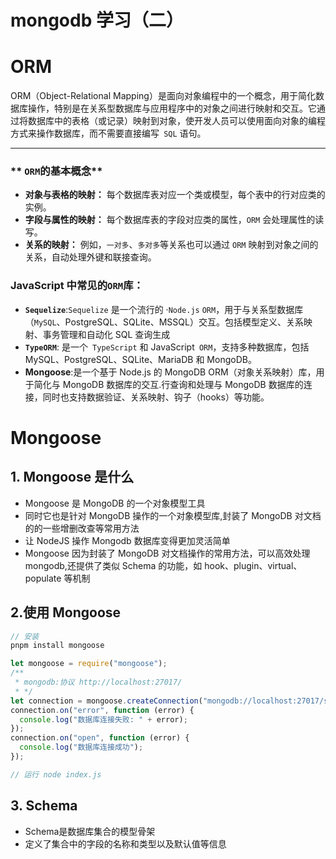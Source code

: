 # mongodb 学习（二）

# ORM

ORM（Object-Relational Mapping）是面向对象编程中的一个概念，用于简化数据库操作，特别是在关系型数据库与应用程序中的对象之间进行映射和交互。它通过将数据库中的表格（或记录）映射到对象，使开发人员可以使用面向对象的编程方式来操作数据库，而不需要直接编写` SQL` 语句。

---

### ** `ORM`的基本概念**

- **对象与表格的映射：** 每个数据库表对应一个类或模型，每个表中的行对应类的实例。
- **字段与属性的映射：** 每个数据库表的字段对应类的属性，`ORM` 会处理属性的读写。
- **关系的映射：** 例如，`一对多`、`多对多`等关系也可以通过 `ORM` 映射到对象之间的关系，自动处理外键和联接查询。

### **JavaScript 中常见的`ORM`库：**

- **`Sequelize`**:`Sequelize` 是一个流行的 ·`Node.js` `ORM`，用于与关系型数据库（`MySQL`、PostgreSQL、SQLite、MSSQL）交互。包括模型定义、关系映射、事务管理和自动化 SQL 查询生成
- **`TypeORM`**: 是一个` TypeScript` 和 JavaScript` ORM`，支持多种数据库，包括 MySQL、PostgreSQL、SQLite、MariaDB 和 MongoDB。
- **Mongoose**:是一个基于 Node.js 的 MongoDB ORM（对象关系映射）库，用于简化与 MongoDB 数据库的交互.行查询和处理与 MongoDB 数据库的连接，同时也支持数据验证、关系映射、钩子（hooks）等功能。

# Mongoose

## 1. Mongoose 是什么

- Mongoose 是 MongoDB 的一个对象模型工具
- 同时它也是针对 MongoDB 操作的一个对象模型库,封装了 MongoDB 对文档的的一些增删改查等常用方法
- 让 NodeJS 操作 Mongodb 数据库变得更加灵活简单
- Mongoose 因为封装了 MongoDB 对文档操作的常用方法，可以高效处理 mongodb,还提供了类似 Schema 的功能，如 hook、plugin、virtual、populate 等机制

## 2.使用 Mongoose

```js
// 安装 
pnpm install mongoose 

let mongoose = require("mongoose");
/**
 * mongodb:协议 http://localhost:27017/
 * */
let connection = mongoose.createConnection("mongodb://localhost:27017/school");
connection.on("error", function (error) {
  console.log("数据库连接失败: " + error);
});
connection.on("open", function (error) {
  console.log("数据库连接成功");
});

// 运行 node index.js
```

## 3. Schema

- Schema是数据库集合的模型骨架
- 定义了集合中的字段的名称和类型以及默认值等信息
